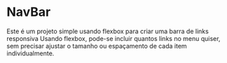 # NavBar
Este é um projeto simple usando flexbox para criar uma barra de links responsiva
Usando flexbox, pode-se incluir quantos links no menu quiser, sem precisar ajustar o tamanho ou espaçamento de cada item individualmente.
